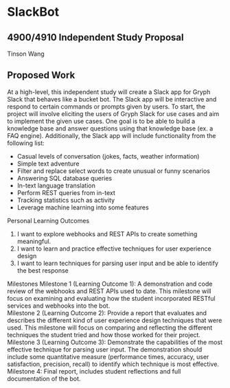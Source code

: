 # SlackBot

4900/4910 Independent Study Proposal
---
Tinson Wang

Proposed Work
---
At a high-level, this independent study will create a Slack app for Gryph Slack that behaves like a bucket bot. The Slack app will be interactive and respond to certain commands or prompts given by users. To start, the project will involve eliciting the users of Gryph Slack for use cases and aim to implement the given use cases. One goal is to be able to build a knowledge base and answer questions using that knowledge base (ex. a FAQ engine). Additionally, the Slack app will include functionality from the following list: 
-	Casual levels of conversation (jokes, facts, weather information)
-	Simple text adventure
-	Filter and replace select words to create unusual or funny scenarios
-	Answering SQL database queries 
-	In-text language translation
-	Perform REST queries from in-text
-	Tracking statistics such as activity 
-	Leverage machine learning into some features

Personal Learning Outcomes
1.	I want to explore webhooks and REST APIs to create something meaningful. 
2.	I want to learn and practice effective techniques for user experience design
3.	I want to learn techniques for parsing user input and be able to identify the best response

Milestones
Milestone 1 (Learning Outcome 1): A demonstration and code review of the webhooks and REST APIs used to date. This milestone will focus on examining and evaluating how the student incorporated RESTful services and webhooks into the bot.  
Milestone 2 (Learning Outcome 2): Provide a report that evaluates and describes the different kind of user experience design techniques that were used. This milestone will focus on comparing and reflecting the different techniques the student tried and how those worked for their project.
Milestone 3 (Learning Outcome 3): Demonstrate the capabilities of the most effective technique for parsing user input. The demonstration should include some quantitative measure (performance times, accuracy, user satisfaction, precision, recall) to identify which technique is most effective. 
Milestone 4: Final report, includes student reflections and full documentation of the bot.
